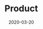 ---
path: "/Projects/Product"
date: "2020-03-20"
title: "Product"
description: "Lorem ipsum dolor sit amet,
                    consectetur adipiscing elit.
                    quis nostrud exercitation ullamco laboris nisi ut aliquip ex ea commodo consequat. "
key: "product"
thumbnail: "../images/thumbnail/03.jpg"
imgKey: "image-product"
---
